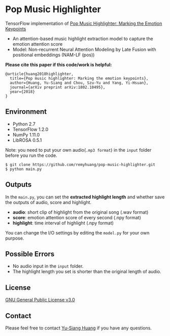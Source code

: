 # Pop Music Highlighter
TensorFlow implementation of [Pop Music Highlighter: Marking the Emotion Keypoints](https://arxiv.org/abs/1802.10495)
* An attention-based music highlight extraction model to capture the emotion attention score
* Model: Non-recurrent Neural Attention Modeling by Late Fusion with positional embeddings (NAM-LF (pos))

**Please cite this paper if this code/work is helpful:**

    @article{huang2018highlighter,
      title={Pop music highlighter: Marking the emotion keypoints},
      author={Huang, Yu-Siang and Chou, Szu-Yu and Yang, Yi-Hsuan},
      journal={arXiv preprint arXiv:1802.10495},
      year={2018}
    }

## Environment
* Python 2.7
* TensorFlow 1.2.0
* NumPy 1.11.0
* LibROSA 0.5.1

Note: you need to put your own audio(`.mp3 format`) in the `input` folder before you run the code.

	$ git clone https://github.com/remyhuang/pop-music-highlighter.git 	
    $ python main.py

## Outputs
In the `main.py`, you can set the __extracted highlight length__ and whether save the outputs of audio, score and highlight.
* __audio__: short clip of highlight from the original song (.wav format)
* __score__: emotion attention score of every second (.npy format)
* __highlight__: time interval of highlight (.npy format)

You can change the I/O settings by editing the `model.py` for your own purpose.

## Possible Errors
* No audio input in the `input` folder.
* The highlight length you set is shorter than the original length of audio.

## License
[GNU General Public License v3.0](https://github.com/remyhuang/pop-music-highlighter/blob/master/LICENSE)

## Contact
Please feel free to contact [Yu-Siang Huang](https://remyhuang.github.io/) if you have any questions.
